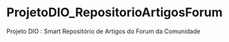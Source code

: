 # ProjetoDIO_RepositorioArtigosForum
Projeto DIO : Smart Repositório de Artigos do Forum da Comunidade
